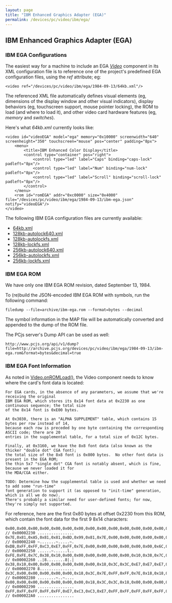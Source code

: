 ```yaml
---
layout: page
title: "IBM Enhanced Graphics Adapter (EGA)"
permalink: /devices/pc/video/ibm/ega/
---
```


IBM Enhanced Graphics Adapter (EGA)
---

### IBM EGA Configurations

The easiest way for a machine to include an EGA *[Video](/docs/pcjs/video/)* component in its XML configuration file
is to reference one of the project's predefined EGA configuration files, using the *ref* attribute; eg:

	<video ref="/devices/pc/video/ibm/ega/1984-09-13/64kb.xml"/>

The referenced XML file automatically defines visual elements (eg, dimensions of the display window and other
visual indicators), display behaviors (eg, touchscreen support, mouse pointer locking), the ROM to load (and where
to load it), and other video card hardware features (eg, *memory* and *switches*).

Here's what *64kb.xml* currently looks like:

	<video id="videoEGA" model="ega" memory="0x10000" screenwidth="640" screenheight="350" touchscreen="mouse" pos="center" padding="8px">
	    <menu>
	        <title>IBM Enhanced Color Display</title>
	        <control type="container" pos="right">
	            <control type="led" label="Caps" binding="caps-lock" padleft="8px"/>
	            <control type="led" label="Num" binding="num-lock" padleft="8px"/>
	            <control type="led" label="Scroll" binding="scroll-lock" padleft="8px"/>
	        </control>
	    </menu>
	    <rom id="romEGA" addr="0xc0000" size="0x4000" file="/devices/pc/video/ibm/ega/1984-09-13/ibm-ega.json" notify="videoEGA"/>
	</video>

The following IBM EGA configuration files are currently available:

 - [64kb.xml](1984-09-13/64kb.xml)
 - [128kb-autolock640.xml](1984-09-13/128kb-autolock640.xml)
 - [128kb-autolockfs.xml](1984-09-13/128kb-autolockfs.xml)
 - [128kb-lockfs.xml](1984-09-13/128kb-lockfs.xml)
 - [256kb-autolock640.xml](1984-09-13/256kb-autolock640.xml)
 - [256kb-autolockfs.xml](1984-09-13/256kb-autolockfs.xml)
 - [256kb-lockfs.xml](1984-09-13/256kb-lockfs.xml)

### IBM EGA ROM

We have only one IBM EGA ROM revision, dated September 13, 1984.

To (re)build the JSON-encoded IBM EGA ROM with symbols, run the following command:

	filedump --file=archive/ibm-ega.rom --format=bytes --decimal
	
The symbol information in the MAP file will be automatically converted and appended to the dump of the ROM file. 

The PCjs server's Dump API can be used as well:

	http://www.pcjs.org/api/v1/dump?file=http://archive.pcjs.org/devices/pc/video/ibm/ega/1984-09-13/ibm-ega.rom&format=bytes&decimal=true

### IBM EGA Font Information

As noted in [Video.onROMLoad()](/modules/pcjs/lib/video.js), the Video component needs to know where the card's
font data is located:

	For EGA cards, in the absence of any parameters, we assume that we're receiving the original
	IBM EGA ROM, which stores its 8x14 font data at 0x2230 as one continuous sequence; the total size
	of the 8x14 font is 0xE00 bytes.
	
	At 0x3030, there is an "ALPHA SUPPLEMENT" table, which contains 15 bytes per row instead of 14,
	because each row is preceded by one byte containing the corresponding ASCII code; there are 20
	entries in the supplemental table, for a total size of 0x12C bytes.
	
	Finally, at 0x3160, we have the 8x8 font data (also known as the thicker "double dot" CGA font);
	the total size of the 8x8 font is 0x800 bytes.  No other font data is present in the EGA ROM;
	the thin 5x7 "single dot" CGA font is notably absent, which is fine, because we never loaded it for
	the MDA/CGA either.
	
	TODO: Determine how the supplemental table is used and whether we need to add some "run-time"
	font generation to support it (as opposed to "init-time" generation, which is all we do now).
	There's probably a similar need for user-defined fonts; for now, they're simply not supported.

For reference, here are the first 0x80 bytes at offset 0x2230 from this ROM, which contain the font data
for the first 9 8x14 characters:

	0x00,0x00,0x00,0x00,0x00,0x00,0x00,0x00,0x00,0x00,0x00,0x00,0x00,0x00,0x00,0x00, // 0x00002230 ................
	0x7E,0x81,0xA5,0x81,0x81,0xBD,0x99,0x81,0x7E,0x00,0x00,0x00,0x00,0x00,0x7E,0xFF, // 0x00002240 ~.......~.....~.
	0xDB,0xFF,0xFF,0xC3,0xE7,0xFF,0x7E,0x00,0x00,0x00,0x00,0x00,0x00,0x6C,0xFE,0xFE, // 0x00002250 ......~......l..
	0xFE,0xFE,0x7C,0x38,0x10,0x00,0x00,0x00,0x00,0x00,0x00,0x10,0x38,0x7C,0xFE,0x7C, // 0x00002260 ..|8........8|.|
	0x38,0x10,0x00,0x00,0x00,0x00,0x00,0x00,0x18,0x3C,0x3C,0xE7,0xE7,0xE7,0x18,0x18, // 0x00002270 8...............
	0x3C,0x00,0x00,0x00,0x00,0x00,0x18,0x3C,0x7E,0xFF,0xFF,0x7E,0x18,0x18,0x3C,0x00, // 0x00002280 ........~..~....
	0x00,0x00,0x00,0x00,0x00,0x00,0x00,0x18,0x3C,0x3C,0x18,0x00,0x00,0x00,0x00,0x00, // 0x00002290 ................
	0xFF,0xFF,0xFF,0xFF,0xFF,0xE7,0xC3,0xC3,0xE7,0xFF,0xFF,0xFF,0xFF,0xFF,0x00,0x00, // 0x000022A0 ................

